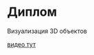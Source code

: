 # Диплом 
Визуализация 3D объектов


[видео тут](https://github.com/ProshNad/diploma/blob/master/vokoscreen-2021-04-06_18-50-12.mp4)
